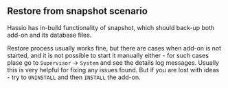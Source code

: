 ## Restore from snapshot scenario

Hassio has in-build functionality of snapshot, which should back-up both add-on and its database files. 

Restore process usually works fine, but there are cases when add-on is not started, and it is not possible to start it manually either - for such cases plase go to `Supervisor` -> `System` and see the details log messages. Usually this is very helpful for fixing any issues found. But if you are lost with ideas - try to `UNINSTALL` and then `INSTALL` the add-on.
